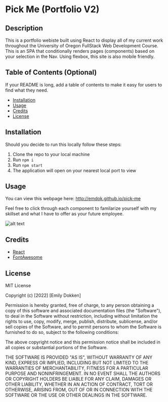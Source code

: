 # Pick Me (Portfolio V2)

## Description

This is a portfolio webiste built using React to display all of my current work throughout the University of Oregon FullStack Web Development Course. This is an SPA that conditionally renders pages (components) based on your selection in the Nav. Using flexbox, this site is also mobile friendly.

## Table of Contents (Optional)

If your README is long, add a table of contents to make it easy for users to find what they need.

- [Installation](#installation)
- [Usage](#usage)
- [Credits](#credits)
- [License](#license)

## Installation

Should you decide to run this locally follow these steps:

1. Clone the repo to your local machine
2. Run `npm i`
3. Run `npm start`
4. The application will open on your nearest local port to view

## Usage

You can view this webpage here: http://emdok.github.io/pick-me 

Feel free to click through each component to familarize yourself with my skillset and what I have to offer as your future employee.


  ![alt text](assets/images/portfolio-v2.png)


## Credits

- [React](https://reactjs.org/)
- [FontAwesome](https://fontawesome.com/)

## License

MIT License

Copyright (c) [2022] [Emily Dokken]

Permission is hereby granted, free of charge, to any person obtaining a copy
of this software and associated documentation files (the "Software"), to deal
in the Software without restriction, including without limitation the rights
to use, copy, modify, merge, publish, distribute, sublicense, and/or sell
copies of the Software, and to permit persons to whom the Software is
furnished to do so, subject to the following conditions:

The above copyright notice and this permission notice shall be included in all
copies or substantial portions of the Software.

THE SOFTWARE IS PROVIDED "AS IS", WITHOUT WARRANTY OF ANY KIND, EXPRESS OR
IMPLIED, INCLUDING BUT NOT LIMITED TO THE WARRANTIES OF MERCHANTABILITY,
FITNESS FOR A PARTICULAR PURPOSE AND NONINFRINGEMENT. IN NO EVENT SHALL THE
AUTHORS OR COPYRIGHT HOLDERS BE LIABLE FOR ANY CLAIM, DAMAGES OR OTHER
LIABILITY, WHETHER IN AN ACTION OF CONTRACT, TORT OR OTHERWISE, ARISING FROM,
OUT OF OR IN CONNECTION WITH THE SOFTWARE OR THE USE OR OTHER DEALINGS IN THE
SOFTWARE.